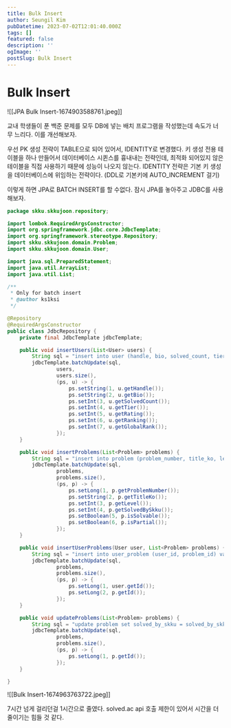 ```yaml
---
title: Bulk Insert
author: Seungil Kim
pubDatetime: 2023-07-02T12:01:40.000Z
tags: []
featured: false
description: ''
ogImage: ''
postSlug: Bulk Insert
---
```

# Bulk Insert

![[JPA Bulk Insert-1674903588761.jpeg]]

교내 학생들이 푼 백준 문제를 모두 DB에 넣는 배치 프로그램을 작성했는데 속도가 너무 느리다. 이를 개선해보자.

우선 PK 생성 전략이 TABLE으로 되어 있어서,  IDENTITY로 변경했다. 키 생성 전용 테이블을 하나 만들어서 데이터베이스 시퀸스를 흉내내는 전략인데, 최적화 되어있지 않은 테이블을 직접 사용하기 때문에 성능이 나오지 않는다. IDENTITY 전략은 기본 키 생성을 데이터베이스에 위임하는 전략이다. (DDL로 기본키에 AUTO_INCREMENT 걸기)

이렇게 하면 JPA로 BATCH INSERT를 할 수없다. 잠시 JPA를 놓아주고 JDBC를 사용해보자.

```java
package skku.skkujoon.repository;

import lombok.RequiredArgsConstructor;
import org.springframework.jdbc.core.JdbcTemplate;
import org.springframework.stereotype.Repository;
import skku.skkujoon.domain.Problem;
import skku.skkujoon.domain.User;

import java.sql.PreparedStatement;
import java.util.ArrayList;
import java.util.List;

/**
 * Only for batch insert
 * @author ks1ksi
 */

@Repository
@RequiredArgsConstructor
public class JdbcRepository {
    private final JdbcTemplate jdbcTemplate;

    public void insertUsers(List<User> users) {
        String sql = "insert into user (handle, bio, solved_count, tier, rating, ranking, global_rank) values (?, ?, ?, ?, ?, ?, ?)";
        jdbcTemplate.batchUpdate(sql,
                users,
                users.size(),
                (ps, u) -> {
                    ps.setString(1, u.getHandle());
                    ps.setString(2, u.getBio());
                    ps.setInt(3, u.getSolvedCount());
                    ps.setInt(4, u.getTier());
                    ps.setInt(5, u.getRating());
                    ps.setInt(6, u.getRanking());
                    ps.setInt(7, u.getGlobalRank());
                });
    }

    public void insertProblems(List<Problem> problems) {
        String sql = "insert into problem (problem_number, title_ko, level, solved_by_skku, solvable, partial) values (?, ?, ?, ?, ?, ?)";
        jdbcTemplate.batchUpdate(sql,
                problems,
                problems.size(),
                (ps, p) -> {
                    ps.setLong(1, p.getProblemNumber());
                    ps.setString(2, p.getTitleKo());
                    ps.setInt(3, p.getLevel());
                    ps.setInt(4, p.getSolvedBySkku());
                    ps.setBoolean(5, p.isSolvable());
                    ps.setBoolean(6, p.isPartial());
                });
    }

    public void insertUserProblems(User user, List<Problem> problems) {
        String sql = "insert into user_problem (user_id, problem_id) values (?, ?)";
        jdbcTemplate.batchUpdate(sql,
                problems,
                problems.size(),
                (ps, p) -> {
                    ps.setLong(1, user.getId());
                    ps.setLong(2, p.getId());
                });
    }

    public void updateProblems(List<Problem> problems) {
        String sql = "update problem set solved_by_skku = solved_by_skku + 1 where problem_id = ?";
        jdbcTemplate.batchUpdate(sql,
                problems,
                problems.size(),
                (ps, p) -> {
                    ps.setLong(1, p.getId());
                });
    }

}

```

![[Bulk Insert-1674963763722.jpeg]]

7시간 넘게 걸리던걸 1시간으로 줄였다. solved.ac api 호출 제한이 있어서 시간을 더 줄이기는 힘들 것 같다.
